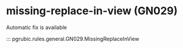 # missing-replace-in-view (GN029)

Automatic fix is available

::: pgrubic.rules.general.GN029.MissingReplaceInView
